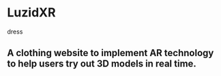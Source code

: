# LuzidXR
dress
## A clothing website to implement AR technology to help users try out 3D models in real time.
